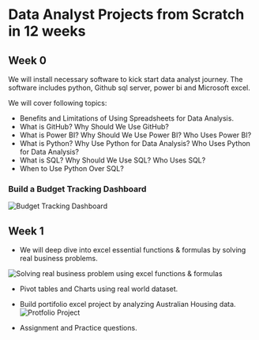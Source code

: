 # Data Analyst Projects from Scratch in 12 weeks

## Week 0

We will install necessary software to kick start data analyst journey. The software includes python, Github sql server, power bi and Microsoft excel.

We will cover following topics:

-  Benefits and Limitations of Using Spreadsheets for Data Analysis.
-  What is GitHub? Why Should We Use GitHub?
-  What is Power BI? Why Should We Use Power BI? Who Uses Power BI?
-  What is Python? Why Use Python for Data Analysis? Who Uses Python for Data Analysis?
-  What is SQL? Why Should We Use SQL? Who Uses SQL?
-  When to Use Python Over SQL?

### Build a Budget Tracking Dashboard

![Budget Tracking Dashboard](https://github.com/user-attachments/assets/6284be26-dc92-4433-a3d6-c85cc3ef0538)

## Week 1 

- We will deep dive into excel essential functions & formulas by solving real business problems.

![Solving real business problem using excel functions & formulas](https://github.com/user-attachments/assets/fb15ea03-2e3b-4616-a30b-186a6c780051)

- Pivot tables and Charts using real world dataset.
- Build portifolio excel project by analyzing Australian Housing data. ![Protfolio Project](https://github.com/user-attachments/assets/04ec1dbd-e6a9-4f85-b90d-b2f1dd241b07)

- Assignment and Practice questions. 

